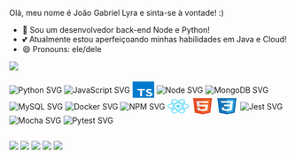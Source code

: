 Olá, meu nome é João Gabriel Lyra e sinta-se à vontade! :)

- 🌱 Sou um desenvolvedor back-end Node e Python!
- 💕 Atualmente estou aperfeiçoando minhas habilidades em Java e Cloud!
- 😄 Pronouns: ele/dele


</a>
  <img height="180em" src="https://github-readme-stats.vercel.app/api?username=joaogabriellyra&show_icons=true&theme=dracula&include_all_commits=true&count_private=true"/>
<div style="display: inline_block"><br>
  <img alt="Python SVG" align="center" height="30" width="40" src="https://cdn.jsdelivr.net/gh/devicons/devicon/icons/python/python-original.svg" />
  <img alt="JavaScript SVG" align="center" src="https://cdn.jsdelivr.net/gh/devicons/devicon/icons/javascript/javascript-original.svg" height="30" width="40"/>
  <img align="center" alt="TypeScript SVG" height="30" width="40" src="https://raw.githubusercontent.com/devicons/devicon/master/icons/typescript/typescript-plain.svg">
  <img align="center" alt="Node SVG" height="30" width="40" src="https://cdn.jsdelivr.net/gh/devicons/devicon/icons/nodejs/nodejs-original.svg" />
  <img align="center" alt="MongoDB SVG" height="30" width="40" src="https://cdn.jsdelivr.net/gh/devicons/devicon/icons/mongodb/mongodb-original-wordmark.svg" />
  <img align="center" alt="MySQL SVG" height="30" width="40" src="https://cdn.jsdelivr.net/gh/devicons/devicon/icons/mysql/mysql-plain-wordmark.svg" />
  <img align="center" alt="Docker SVG" height="30" width="40" src="https://cdn.jsdelivr.net/gh/devicons/devicon/icons/docker/docker-original-wordmark.svg" />
  <img align="center" alt="NPM SVG" height="30" width="40" src="https://cdn.jsdelivr.net/gh/devicons/devicon/icons/npm/npm-original-wordmark.svg" />
  <img align="center" alt="React SVG" height="30" width="40" src="https://raw.githubusercontent.com/devicons/devicon/master/icons/react/react-original.svg">
  <img align="center" alt="HTML SVG" height="30" width="40" src="https://raw.githubusercontent.com/devicons/devicon/master/icons/html5/html5-original.svg">
  <img align="center" alt="CSS SVG" height="30" width="40" src="https://raw.githubusercontent.com/devicons/devicon/master/icons/css3/css3-original.svg">
  <img align="center" alt="Jest SVG" height="30" width="40" src="https://cdn.jsdelivr.net/gh/devicons/devicon/icons/jest/jest-plain.svg" />
  <img align="center" alt="Mocha SVG" height="30" width="40" src="https://cdn.jsdelivr.net/gh/devicons/devicon/icons/mocha/mocha-plain.svg" />
  <img align="center" alt="Pytest SVG" height="30" width="40" src="https://cdn.jsdelivr.net/gh/devicons/devicon/icons/pytest/pytest-original-wordmark.svg" />
</div>
  
  ##
  
<div> 
  <a href="https://www.instagram.com/jgabriellyra" target="_blank"><img src="https://img.shields.io/badge/-Instagram-%23E4405F?style=for-the-badge&logo=instagram&logoColor=white" target="_blank"></a>
 	<a href="https://www.twitch.tv/gabriellyra" target="_blank"><img src="https://img.shields.io/badge/Twitch-9146FF?style=for-the-badge&logo=twitch&logoColor=white" target="_blank"></a>
  <a href = "mailto:gabrielzinhuuuuu@gmail.com"><img src="https://img.shields.io/badge/-Gmail-%23333?style=for-the-badge&logo=gmail&logoColor=white" target="_blank"></a>
  <a href="https://www.linkedin.com/in/joaogabriellyra/" target="_blank"><img src="https://img.shields.io/badge/-LinkedIn-%230077B5?style=for-the-badge&logo=linkedin&logoColor=white" target="_blank"></a> 
 
  <img src="https://github.com/GabrielLyra22/GabrielLyra22/blob/output/github-contribution-grid-snake.svg">
 
</div>  
